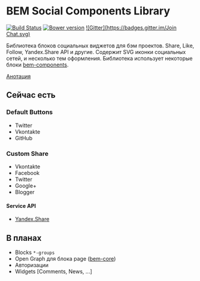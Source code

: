 # BEM Social Components Library 
[![Build Status](https://travis-ci.org/voischev/bem-social.svg?branch=master)](https://travis-ci.org/voischev/bem-social)
[![Bower version](https://badge.fury.io/bo/bem-social.svg)](http://badge.fury.io/bo/bem-social)
[![Gitter](https://badges.gitter.im/Join Chat.svg)](https://gitter.im/voischev/bem-social?utm_source=badge&utm_medium=badge&utm_campaign=pr-badge&utm_content=badge)

Библиотека блоков социальных виджетов для бэм проектов. Share, Like, Follow,
Yandex.Share API и другие. Содержит SVG иконки социальных сетей, и несколько
тем оформления. Библиотека использует некоторые блоки [bem-components](http://github.com/bem/bem-components).

[Анотация](http://ru.bem.info/forum/issues/-634/)

## Сейчас есть

### Default Buttons

+ Twitter
+ Vkontakte
+ GitHub

### Custom Share

+ Vkontakte
+ Facebook
+ Twitter
+ Google+
+ Blogger

#### Service API
+ [Yandex.Share](http://api.yandex.ru/share/)

## В планах

+ Blocks `*-groups`
+ Open Graph для блока page ([bem-core](http://github.com/bem/bem-core))
+ Авторизации
+ Widgets [Comments, News, ...]
